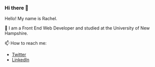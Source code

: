 ### Hi there 👋

Hello! My name is Rachel. 

🌱 I am a Front End Web Developer and studied at the University of New Hampshire.

📫 How to reach me:
- [Twitter](https://twitter.com/rachelizacampb1) 
- [LinkedIn](https://www.linkedin.com/in/rachel-elizabeth-campbell-2273a8137/)

<!--
**relizabet/relizabet** is a ✨ _special_ ✨ repository because its `README.md` (this file) appears on your GitHub profile.

Here are some ideas to get you started:

- 🔭 I’m currently working on ...
-  ...
- 👯 I’m looking to collaborate on ...
- 🤔 I’m looking for help with ...
- 💬 Ask me about ...
- 📫 How to reach me: ...
- 😄 Pronouns: ...
- ⚡ Fun fact: ...
-->
